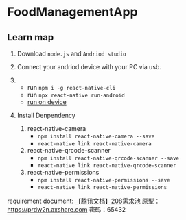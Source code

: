 # FoodManagementApp

## Learn map

1. Download `node.js` and `Andriod studio`
2. Connect your andriod device with your PC via usb.
3. - run `npm i -g react-native-cli`
   - run `npx react-native run-android `
   	- [run on device](https://reactnative.cn/docs/running-on-device)
4. Install Denpendency

   1. react-native-camera
      - `npm install react-native-camera --save`
      - `react-native link react-native-camera`
   2. react-native-qrcode-scanner
      - `npm install react-native-qrcode-scanner --save`
      - `react-native link react-native-qrcode-scanner`
   3. react-native-permissions
      - `npm install react-native-permissions --save`
      - `react-native link react-native-permissions`


requirement document: [【腾讯文档】208需求池](https://docs.qq.com/sheet/DQWJ4WGh2RWdRUmt2) 
原型：https://prdw2n.axshare.com 密码：65432
